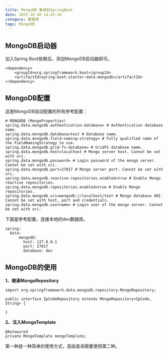 ```yaml
---
title: MongoDB 集成到SpringBoot
date: 2025-10-30 14:42:34
category: 数据库
tags: MongoDB
---
```


## MongoDB启动器

加入Spring Boot依赖后，添加MongoDB启动器即可。

```
<dependency>
	<groupId>org.springframework.boot</groupId>
	<artifactId>spring-boot-starter-data-mongodb</artifactId>
</dependency>
```

## MongoDB配置

这是MongoDB自动配置的所有参考配置：

```
# MONGODB (MongoProperties)
spring.data.mongodb.authentication-database= # Authentication database name.
spring.data.mongodb.database=test # Database name.
spring.data.mongodb.field-naming-strategy= # Fully qualified name of the FieldNamingStrategy to use.
spring.data.mongodb.grid-fs-database= # GridFS database name.
spring.data.mongodb.host=localhost # Mongo server host. Cannot be set with uri.
spring.data.mongodb.password= # Login password of the mongo server. Cannot be set with uri.
spring.data.mongodb.port=27017 # Mongo server port. Cannot be set with uri.
spring.data.mongodb.reactive-repositories.enabled=true # Enable Mongo reactive repositories.
spring.data.mongodb.repositories.enabled=true # Enable Mongo repositories.
spring.data.mongodb.uri=mongodb://localhost/test # Mongo database URI. Cannot be set with host, port and credentials.
spring.data.mongodb.username= # Login user of the mongo server. Cannot be set with uri.
```

下面是参考配置，连接本地的dev数据库。

```
spring: 
  data:
      mongodb:
        host: 127.0.0.1
        port: 27017
        database: dev
```

## MongoDB的使用

**1、继承MongoRepository**


```
import org.springframework.data.mongodb.repository.MongoRepository;

public interface IpCodeRepository extends MongoRepository<IpCode, String> {

}
```


**2、注入MongoTemplate**


```
@Autowired
private MongoTemplate mongoTemplate;
```

第一种是一种简单的使用方式，高级查询需要使用第二种。

